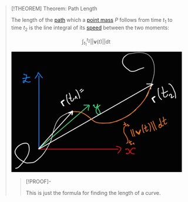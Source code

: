 >[!THEOREM] Theorem: Path Length
>
>The length of the [path](Position.md) which a [point mass](../Point%20Mass.md) $P$ follows from time $t_1$ to time $t_2$ is the line integral of its [speed](Speed.md) between the two moments:
>
>$$\int_{t_1}^{t_2} ||\boldsymbol{v}(t)|| \mathop{\mathrm{d}t}$$
>
>![](Resources/Path%20Length.jpg)
>
>>[!PROOF]-
>>
>>This is just the formula for finding the length of a curve.
>>
>